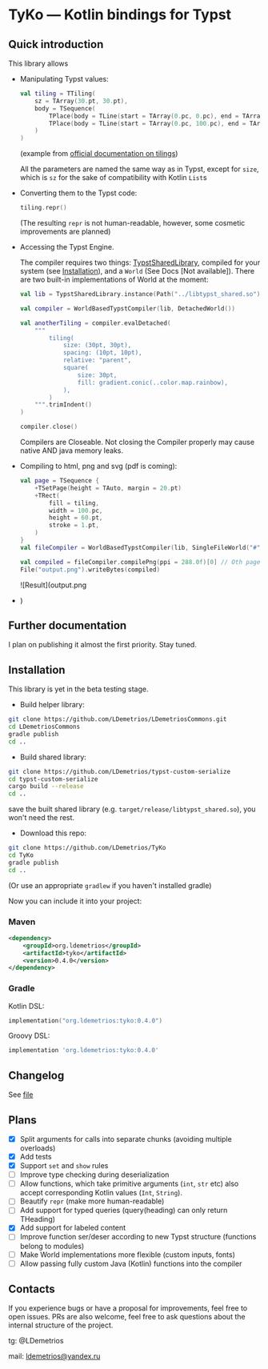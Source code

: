 # TyKo — Kotlin bindings for Typst

## Quick introduction

This library allows

- Manipulating Typst values:
    
    ```kt
    val tiling = TTiling(
        sz = TArray(30.pt, 30.pt),
        body = TSequence(
            TPlace(body = TLine(start = TArray(0.pc, 0.pc), end = TArray(100.pc, 100.pc))),
            TPlace(body = TLine(start = TArray(0.pc, 100.pc), end = TArray(100.pc, 0.pc))),
        )
    )
    ```
    (example from [official documentation on tilings](https://typst.app/docs/reference/visualize/tiling/))

    All the parameters are named the same way as in Typst, except for `size`, 
    which is `sz` for the sake of compatibility with Kotlin `List`s

- Converting them to the Typst code:

    ```kt
    tiling.repr()
    ```

    (The resulting `repr` is not human-readable, however, some cosmetic improvements are planned)

- Accessing the Typst Engine.

    The compiler requires two things: [TypstSharedLibrary](https://github.com/LDemetrios/typst-custom-serialize),
    compiled for your system (see [Installation](https://github.com/LDemetrios/TyKo#Installation)),
    and a `World` (See Docs \[Not available]). There are two built-in implementations of World at the moment:

    ```kt
    val lib = TypstSharedLibrary.instance(Path("../libtypst_shared.so"))
  
    val compiler = WorldBasedTypstCompiler(lib, DetachedWorld())

    val anotherTiling = compiler.evalDetached(
        """
            tiling(
                size: (30pt, 30pt),
                spacing: (10pt, 10pt),
                relative: "parent",
                square(
                    size: 30pt,
                    fill: gradient.conic(..color.map.rainbow),
                ),
            )
        """.trimIndent()
    )
  
    compiler.close()
    ```
  
    Compilers are Closeable. Not closing the Compiler properly may cause native AND java memory leaks.
    
- Compiling to html, png and svg (pdf is coming):

    ```kt
    val page = TSequence {
        +TSetPage(height = TAuto, margin = 20.pt)
        +TRect(
            fill = tiling,
            width = 100.pc,
            height = 60.pt,
            stroke = 1.pt,
        )
    }
    val fileCompiler = WorldBasedTypstCompiler(lib, SingleFileWorld("#" + page.repr()))

    val compiled = fileCompiler.compilePng(ppi = 288.0f)[0] // Oth page
    File("output.png").writeBytes(compiled)
    ```
    
    ![Result](output.png
- )
## Further documentation

I plan on publishing it almost the first priority. Stay tuned.

## Installation 

This library is yet in the beta testing stage.

- Build helper library:
```bash
git clone https://github.com/LDemetrios/LDemetriosCommons.git
cd LDemetriosCommons 
gradle publish
cd ..
```

- Build shared library:
```bash
git clone https://github.com/LDemetrios/typst-custom-serialize
cd typst-custom-serialize
cargo build --release
cd ..
```

save the built shared library (e.g. `target/release/libtypst_shared.so`), you won't need the rest. 

- Download this repo:
```bash
git clone https://github.com/LDemetrios/TyKo
cd TyKo
gradle publish
cd ..
```

(Or use an appropriate `gradlew` if you haven't installed gradle)

Now you can include it into your project:

### Maven

```xml
<dependency>
    <groupId>org.ldemetrios</groupId>
    <artifactId>tyko</artifactId>
    <version>0.4.0</version>
</dependency>
```

### Gradle 
Kotlin DSL:
```kt
implementation("org.ldemetrios:tyko:0.4.0")
```
Groovy DSL:
```groovy
implementation 'org.ldemetrios:tyko:0.4.0'
```

## Changelog

See [file](Changelog.md)

## Plans

- [x] Split arguments for calls into separate chunks (avoiding multiple overloads)
- [x] Add tests
- [X] Support `set` and `show` rules
- [ ] Improve type checking during deserialization
- [ ] Allow functions, which take primitive arguments (`int`, `str` etc) also accept corresponding Kotlin values (`Int`, `String`). 
- [ ] Beautify `repr` (make more human-readable)
- [ ] Add support for typed queries (query(heading) can only return THeading)
- [X] Add support for labeled content
- [ ] Improve function ser/deser according to new Typst structure (functions belong to modules)
- [ ] Make World implementations more flexible (custom inputs, fonts)
- [ ] Allow passing fully custom Java (Kotlin) functions into the compiler

## Contacts

If you experience bugs or have a proposal for improvements, feel free to open issues. 
PRs are also welcome, feel free to ask questions about the internal structure of the project.

tg: @LDemetrios

mail: ldemetrios@yandex.ru
